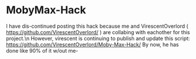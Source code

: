 # MobyMax-Hack
I have dis-continued posting this hack because me and VirescentOverlord ( https://github.com/VirescentOverlord/ ) are collabing with eachother for this project.\n
However, virescent is continuing to publish and update this script: https://github.com/VirescentOverlord/Moby-Max-Hack/
By now, he has done like 90% of it w/out me-
